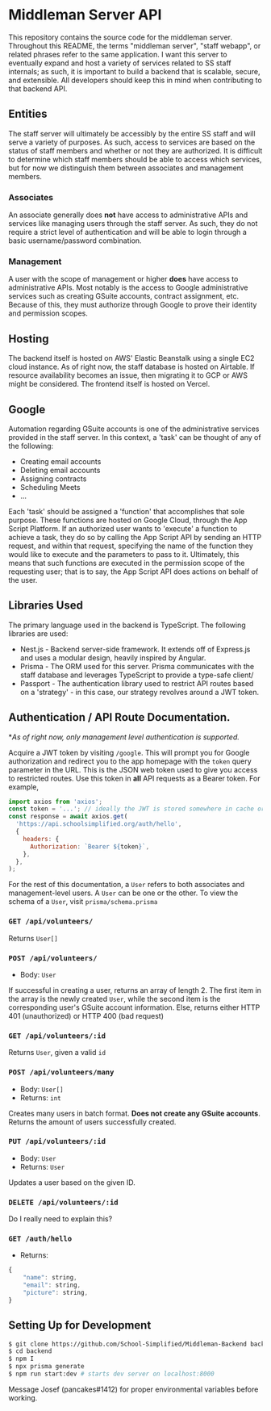 # Middleman Server API

This repository contains the source code for the middleman server. Throughout this README, the terms "middleman server", "staff webapp", or related phrases refer to the same application. I want this server to eventually expand and host a variety of services related to SS staff internals; as such, it is important to build a backend that is scalable, secure, and extensible. All developers should keep this in mind when contributing to that backend API.

## Entities

The staff server will ultimately be accessibly by the entire SS staff and will serve a variety of purposes. As such, access to services are based on the status of staff members and whether or not they are authorized. It is difficult to determine which staff members should be able to access which services, but for now we distinguish them between associates and management members.

### Associates

An associate generally does **not** have access to administrative APIs and services like managing users through the staff server. As such, they do not require a strict level of authentication and will be able to login through a basic username/password combination.

### Management

A user with the scope of management or higher **does** have access to administrative APIs. Most notably is the access to Google administrative services such as creating GSuite accounts, contract assignment, etc. Because of this, they must authorize through Google to prove their identity and permission scopes.

## Hosting

The backend itself is hosted on AWS' Elastic Beanstalk using a single EC2 cloud instance. As of right now, the staff database is hosted on Airtable. If resource availability becomes an issue, then migrating it to GCP or AWS might be considered. The frontend itself is hosted on Vercel.

## Google

Automation regarding GSuite accounts is one of the administrative services provided in the staff server. In this context, a 'task' can be thought of any of the following:

- Creating email accounts
- Deleting email accounts
- Assigning contracts
- Scheduling Meets
- ...

Each 'task' should be assigned a 'function' that accomplishes that sole purpose. These functions are hosted on Google Cloud, through the App Script Platform. If an authorized user wants to 'execute' a function to achieve a task, they do so by calling the App Script API by sending an HTTP request, and within that request, specifying the name of the function they would like to execute and the parameters to pass to it. Ultimately, this means that such functions are executed in the permission scope of the requesting user; that is to say, the App Script API does actions on behalf of the user.

## Libraries Used

The primary language used in the backend is TypeScript. The following libraries are used:

- Nest.js - Backend server-side framework. It extends off of Express.js and uses a modular design, heavily inspired by Angular.
- Prisma - The ORM used for this server. Prisma communicates with the staff database and leverages TypeScript to provide a type-safe client/
- Passport - The authentication library used to restrict API routes based on a 'strategy' - in this case, our strategy revolves around a JWT token.

## Authentication / API Route Documentation.

\*_As of right now, only management level authentication is supported._

Acquire a JWT token by visiting `/google`. This will prompt you for Google authorization and redirect you to the app homepage with the `token` query parameter in the URL. This is the JSON web token used to give you access to restricted routes. Use this token in **all** API requests as a Bearer token. For example,

```js
import axios from 'axios';
const token = '...'; // ideally the JWT is stored somewhere in cache or LocalStorage
const response = await axios.get(
  'https://api.schoolsimplified.org/auth/hello',
  {
    headers: {
      Authorization: `Bearer ${token}`,
    },
  },
);
```

For the rest of this documentation, a `User` refers to both associates and management-level users. A `User` can be one or the other. To view the schema of a `User`, visit `prisma/schema.prisma`

### `GET /api/volunteers/`

Returns `User[]`

### `POST /api/volunteers/`

- Body: `User`

If successful in creating a user, returns an array of length 2. The first item in the array is the newly created `User`, while the second item is the corresponding user's GSuite account information. Else, returns either HTTP 401 (unauthorized) or HTTP 400 (bad request)

### `GET /api/volunteers/:id`

Returns `User`, given a valid `id`

### `POST /api/volunteers/many`

- Body: `User[]`
- Returns: `int`

Creates many users in batch format. **Does not create any GSuite accounts**. Returns the amount of users successfully created.

### `PUT /api/volunteers/:id`

- Body: `User`
- Returns: `User`

Updates a user based on the given ID.

### `DELETE /api/volunteers/:id`

Do I really need to explain this?

### `GET /auth/hello`

- Returns:

```js
{
    "name": string,
    "email": string,
    "picture": string,
}
```

## Setting Up for Development

```sh
$ git clone https://github.com/School-Simplified/Middleman-Backend backend
$ cd backend
$ npm I
$ npx prisma generate
$ npm run start:dev # starts dev server on localhost:8000
```

Message Josef (pancakes#1412) for proper environmental variables before working.
